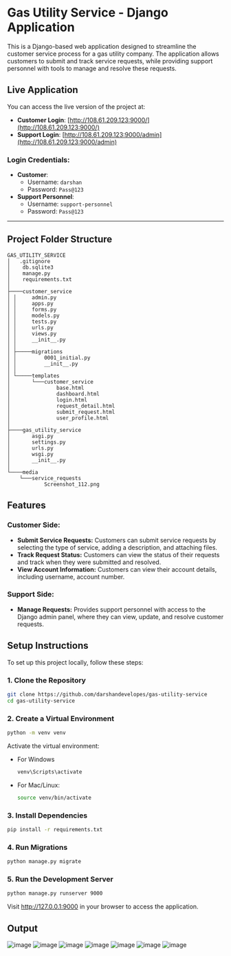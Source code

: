 # Gas Utility Service - Django Application

This is a Django-based web application designed to streamline the customer service process for a gas utility company. The application allows customers to submit and track service requests, while providing support personnel with tools to manage and resolve these requests.

## Live Application

You can access the live version of the project at:

- **Customer Login**: [http://108.61.209.123:9000/](http://108.61.209.123:9000/)
- **Support Login**: [http://108.61.209.123:9000/admin](http://108.61.209.123:9000/admin)

### Login Credentials:

- **Customer**:
  - Username: `darshan`
  - Password: `Pass@123`
- **Support Personnel**:
  - Username: `support-personnel`
  - Password: `Pass@123`

---

## Project Folder Structure

```
GAS_UTILITY_SERVICE
│   .gitignore
│    db.sqlite3
│    manage.py
│    requirements.txt
│
├────customer_service
│ │     admin.py
│ │     apps.py
│ │     forms.py
│ │     models.py
│ │     tests.py
│ │     urls.py
│ │     views.py
│ │     __init__.py
│ │
│ ├─────migrations
│ │         0001_initial.py
│ │         __init__.py
│ │
│ └─────templates
│       └───customer_service
│               base.html
│               dashboard.html
│               login.html
│               request_detail.html
│               submit_request.html
│               user_profile.html
│
├────gas_utility_service
│       asgi.py
│       settings.py
│       urls.py
│       wsgi.py
│       __init__.py
│
└────media
    └───service_requests
            Screenshot_112.png
```

## Features

### Customer Side:

- **Submit Service Requests:** Customers can submit service requests by selecting the type of service, adding a description, and attaching files.
- **Track Request Status:** Customers can view the status of their requests and track when they were submitted and resolved.
- **View Account Information:** Customers can view their account details, including username, account number.

### Support Side:

- **Manage Requests:** Provides support personnel with access to the Django admin panel, where they can view, update, and resolve customer requests.

## Setup Instructions

To set up this project locally, follow these steps:

### 1. Clone the Repository

```sh
git clone https://github.com/darshandevelopes/gas-utility-service
cd gas-utility-service
```

### 2. Create a Virtual Environment

```sh
python -m venv venv
```

Activate the virtual environment:

- For Windows
  ```sh
  venv\Scripts\activate
  ```
- For Mac/Linux:
  ```sh
  source venv/bin/activate
  ```

### 3. Install Dependencies

```sh
pip install -r requirements.txt
```

### 4. Run Migrations

```sh
python manage.py migrate
```

### 5. Run the Development Server

```sh
python manage.py runserver 9000
```

Visit http://127.0.0.1:9000 in your browser to access the application.

## Output
![image](https://github.com/user-attachments/assets/3fa0f2dd-2806-493f-a8d2-eeec78003466)
![image](https://github.com/user-attachments/assets/0c4b43d3-4ec2-4a39-aa3c-4dd99a6b4175)
![image](https://github.com/user-attachments/assets/5bf3f085-963c-4aed-8af2-22c6c4bb4f3a)
![image](https://github.com/user-attachments/assets/1fe24296-7e89-4efa-b586-76538fff1e6b)
![image](https://github.com/user-attachments/assets/7186fc48-c4ed-470b-a6c5-e50d04d227a8)
![image](https://github.com/user-attachments/assets/985170cd-376c-4ede-bc3b-8fc2931607ad)
![image](https://github.com/user-attachments/assets/3b8d8dcb-c0d1-4bab-838c-da45aa6dd909)





